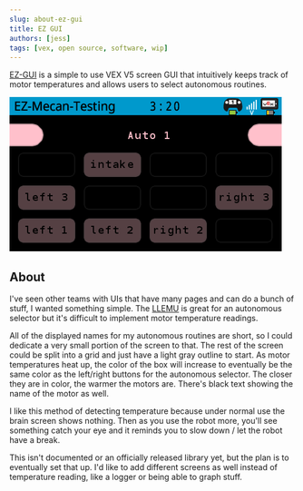 ```yaml
---
slug: about-ez-gui
title: EZ GUI
authors: [jess]
tags: [vex, open source, software, wip]
---
```


[EZ-GUI](https://github.com/EZ-Robotics/EZ-GUI) is a simple to use VEX V5 screen GUI that intuitively keeps track of motor temperatures and allows users to select autonomous routines. 

![](banner.png)

<!--truncate-->

## About

I've seen other teams with UIs that have many pages and can do a bunch of stuff, I wanted something simple.  The [LLEMU](https://pros.cs.purdue.edu/v5/tutorials/topical/llemu.html) is great for an autonomous selector but it's difficult to implement motor temperature readings. 

All of the displayed names for my autonomous routines are short, so I could dedicate a very small portion of the screen to that.  The rest of the screen could be split into a grid and just have a light gray outline to start.  As motor temperatures heat up, the color of the box will increase to eventually be the same color as the left/right buttons for the autonomous selector.  The closer they are in color, the warmer the motors are.  There's black text showing the name of the motor as well.

I like this method of detecting temperature because under normal use the brain screen shows nothing.  Then as you use the robot more, you'll see something catch your eye and it reminds you to slow down / let the robot have a break.

This isn't documented or an officially released library yet, but the plan is to eventually set that up.  I'd like to add different screens as well instead of temperature reading, like a logger or being able to graph stuff.  